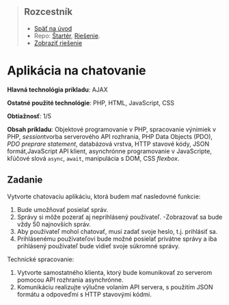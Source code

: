 <div class="hidden">

> ## Rozcestník
> - [Späť na úvod](../../README.md)
> - Repo: [Štartér](/../../tree/main/php/simple-chat), [Riešenie](/../../tree/solution/php/simple-chat).
> - [Zobraziť riešenie](riesenie.md)
</div>

# Aplikácia na chatovanie
<div class="info"> 

**Hlavná technológia príkladu**: AJAX

**Ostatné použité technológie**: PHP, HTML, JavaScript, CSS

**Obtiažnosť**: 1/5

**Obsah príkladu**: Objektové programovanie v PHP, spracovanie výnimiek v PHP, *session*tvorba serverového API rozhrania, PHP Data Objects (PDO), *PDO preprare statement*,  databázová vrstva, HTTP stavové kódy, JSON formát,JavaScript API klient, asynchrónne programovanie v JavaScripte, kľúčové slová `async`, `await`, manipulácia s DOM, CSS *flexbox*.
</div>

## Zadanie

Vytvorte chatovaciu aplikáciu, ktorá budem mať nasledovné funkcie:

1. Bude umožňovať posielať správ.
1. Správy si môže pozerať aj neprihlásený používateľ. -Zobrazovať sa bude vždy 50 najnovších správ.
1. Aby používateľ mohol chatovať, musí zadať svoje heslo, t.j. prihlásiť sa.
1. Prihlásenému používateľovi bude možné posielať privátne správy a iba prihlásený používateľ bude vidieť svoje súkromné správy.

Technické spracovanie:

1. Vytvorte samostatného klienta, ktorý bude komunikovať zo serverom pomocou API rozhrania asynchrónne.
1. Komunikáciu realizujte výlučne volaním API servera, s použitím JSON formátu a odpoveďmi s HTTP stavovými kódmi.
